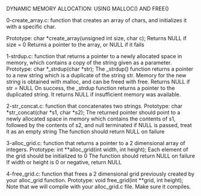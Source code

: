 DYNAMIC MEMORY ALLOCATION: USING MALLOC() AND FREE()

0-create_array.c: function that creates an array of chars, and initializes it
with a specific char.

Prototype: char *create_array(unsigned int size, char c);
Returns NULL if size = 0
Returns a pointer to the array, or NULL if it fails

1-strdup.c:  function that returns a pointer to a newly allocated space in
memory, which contains a copy of the string given as a parameter.
Prototype: char *_strdup(char *str);
The _strdup() function returns a pointer to a new string which is a duplicate of
the string str. Memory for the new string is obtained with malloc, and can be
freed with free.
Returns NULL if str = NULL
On success, the _strdup function returns a pointer to the duplicated string. It
returns NULL if insufficient memory was available.

2-str_concat.c: function that concatenates two strings.
Prototype: char *str_concat(char *s1, char *s2);
The returned pointer should point to a newly allocated space in memory which
contains the contents of s1, followed by the contents of s2, and null terminated
if NULL is passed, treat it as an empty string
The function should return NULL on failure

3-alloc_grid.c: function that returns a pointer to a 2 dimensional array of
integers.
Prototype: int **alloc_grid(int width, int height);
Each element of the grid should be initialized to 0
The function should return NULL on failure
If width or height is 0 or negative, return NULL

4-free_grid.c: function that frees a 2 dimensional grid previously created by
your alloc_grid function.
Prototype: void free_grid(int **grid, int height);
Note that we will compile with your alloc_grid.c file. Make sure it compiles.